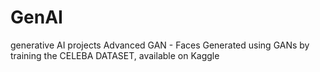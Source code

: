 # GenAI
generative AI projects
Advanced GAN - Faces Generated using GANs by training the CELEBA DATASET, available on Kaggle
